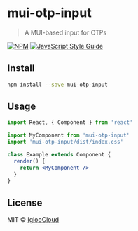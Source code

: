 # mui-otp-input

> A MUI-based input for OTPs

[![NPM](https://img.shields.io/npm/v/mui-otp-input.svg)](https://www.npmjs.com/package/mui-otp-input) [![JavaScript Style Guide](https://img.shields.io/badge/code_style-standard-brightgreen.svg)](https://standardjs.com)

## Install

```bash
npm install --save mui-otp-input
```

## Usage

```jsx
import React, { Component } from 'react'

import MyComponent from 'mui-otp-input'
import 'mui-otp-input/dist/index.css'

class Example extends Component {
  render() {
    return <MyComponent />
  }
}
```

## License

MIT © [IglooCloud](https://github.com/IglooCloud)
